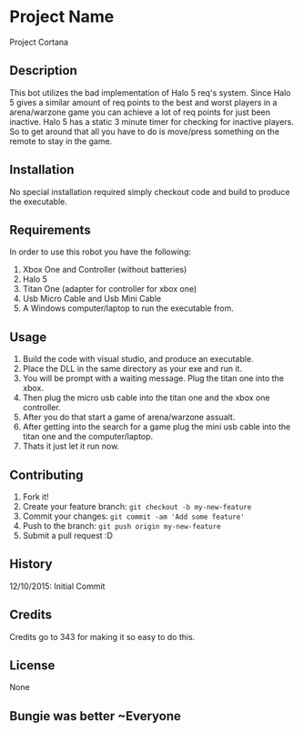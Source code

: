 # Project Name

Project Cortana

## Description

This bot utilizes the bad implementation of Halo 5 req's system. Since Halo 5 gives a similar amount of req points to the best and worst players in a arena/warzone game you can achieve a lot of req points for just been inactive. Halo 5 has a static 3 minute timer for checking for inactive players. So to get around that all you have to do is move/press something on the remote to stay in the game.

## Installation

No special installation required simply checkout code and build to produce the executable.

## Requirements

In order to use this robot you have the following:
1. Xbox One and Controller (without batteries)
2. Halo 5
3. Titan One (adapter for controller for xbox one)
4. Usb Micro Cable and Usb Mini Cable
5. A Windows computer/laptop to run the executable from.

## Usage

1. Build the code with visual studio, and produce an executable.
2. Place the DLL in the same directory as your exe and run it.
3. You will be prompt with a waiting message. Plug the titan one into the xbox.
4. Then plug the micro usb cable into the titan one and the xbox one controller.
5. After you do that start a game of arena/warzone assualt.
6. After getting into the search for a game plug the mini usb cable into the titan one and the computer/laptop.
7. Thats it just let it run now.

## Contributing

1. Fork it!
2. Create your feature branch: `git checkout -b my-new-feature`
3. Commit your changes: `git commit -am 'Add some feature'`
4. Push to the branch: `git push origin my-new-feature`
5. Submit a pull request :D

## History

12/10/2015: Initial Commit

## Credits

Credits go to 343 for making it so easy to do this.

## License

None

## Bungie was better ~Everyone
